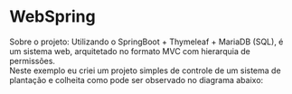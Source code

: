 # WebSpring

Sobre o projeto: Utilizando o SpringBoot + Thymeleaf + MariaDB (SQL), é um sistema web, arquitetado no formato MVC com hierarquia de permissões. 
<br>Neste exemplo eu criei um projeto simples de controle de um sistema de plantação e colheita como pode ser observado no diagrama abaixo:
